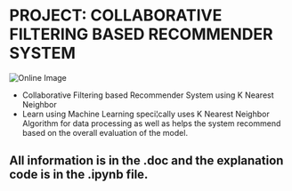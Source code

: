# PROJECT: COLLABORATIVE FILTERING BASED RECOMMENDER SYSTEM

![Online Image](https://camo.githubusercontent.com/cdaaa280ad0564c9235f706e0cee558c495671caae71a7ee3b99dd7cbf71be73/68747470733a2f2f63646e2e6c796e64612e636f6d2f636f757273652f353032383636322f353032383636322d3633373439313038373536383435353338362d313678392e6a7067)

* Collaborative Filtering based Recommender System using K Nearest Neighbor
* Learn using Machine Learning speci¦cally uses K Nearest Neighbor Algorithm for data processing as well as helps the system recommend based on the overall evaluation of the model.

## All information is in the .doc and the explanation code is in the .ipynb file.
